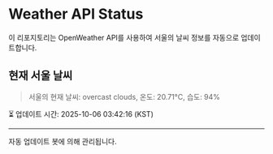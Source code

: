 
# Weather API Status

이 리포지토리는 OpenWeather API를 사용하여 서울의 날씨 정보를 자동으로 업데이트합니다.

## 현재 서울 날씨
> 서울의 현재 날씨: overcast clouds, 온도: 20.71°C, 습도: 94%

⏳ 업데이트 시간: 2025-10-06 03:42:16 (KST)

---
자동 업데이트 봇에 의해 관리됩니다.
